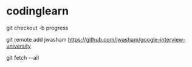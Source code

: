 # codinglearn
git checkout -b progress

git remote add jwasham https://github.com/jwasham/google-interview-university

git fetch --all
